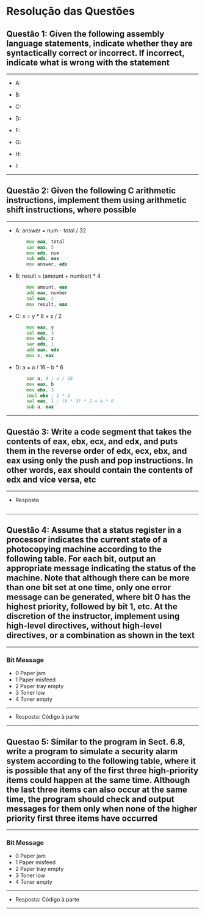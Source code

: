 # Resolução das Questões

## Questão 1: Given the following assembly language statements, indicate whether they are syntactically correct or incorrect. If incorrect, indicate what is wrong with the statement

---

* A:

* B:

* C:

* D:

* F:

* G:

* H:

* I:

---

## Questão 2: Given the following C arithmetic instructions, implement them using arithmetic shift instructions, where possible

---

* A: answer = num - total / 32

    ```asm
        mov eax, total
        sar eax, 5
        mov edx, num
        sub edx, eax
        mov answer, edx
    ```

* B: result = (amount + number) * 4

    ```asm
        mov amount, eax
        add eax, number
        sal eax, 2
        mov result, eax
    ```

* C: x = y * 8 + z / 2

    ```asm
        mov eax, y
        sal eax, 3
        mov edx, z
        sar edx, 1
        add eax, edx
        mov x, eax
    ```

* D: a = a / 16 – b * 6

    ```asm
        sar a, 4 ; a / 16
        mov eax, b
        mov ebx, 3
        imul ebx ; b * 3
        sal eax, 1 ; (b * 3) * 2 = b * 6
        sub a, eax
    ```

---

## Questão 3: Write a code segment that takes the contents of eax, ebx, ecx, and edx, and puts them in the reverse order of edx, ecx, ebx, and eax using only the push and pop instructions. In other words, eax should contain the contents of edx and vice versa, etc

---

* Resposta

    ```asm

    ```

---

## Questão 4: Assume that a status register in a processor indicates the current state of a photocopying machine according to the following table. For each bit, output an appropriate message indicating the status of the machine. Note that although there can be more than one bit set at one time, only one error message can be generated, where bit 0 has the highest priority, followed by bit 1, etc. At the discretion of the instructor, implement using high-level directives, without high-level directives, or a combination as shown in the text

---

### Bit Message

* 0 Paper jam
* 1 Paper misfeed
* 2 Paper tray empty
* 3 Toner low  
* 4 Toner empty

---

* Resposta: Código à parte

---

## Questao 5: Similar to the program in Sect. 6.8, write a program to simulate a security alarm system according to the following table, where it is possible that any of the first three high-priority items could happen at the same time. Although the last three items can also occur at the same time, the program should check and output messages for them only when none of the higher priority first three items have occurred

---

### Bit Message

* 0 Paper jam
* 1 Paper misfeed
* 2 Paper tray empty
* 3 Toner low  
* 4 Toner empty

---

* Resposta: Código à parte

---
